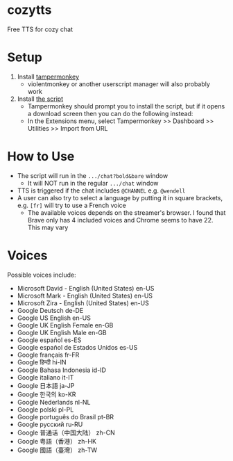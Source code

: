 # cozytts
Free TTS for cozy chat

# Setup
1. Install [tampermonkey](https://chrome.google.com/webstore/detail/tampermonkey/dhdgffkkebhmkfjojejmpbldmpobfkfo?hl=en)
    - violentmonkey or another userscript manager will also probably work
2. Install [the script](https://github.com/KANYEcode/cozytts/raw/main/cozytts.user.js)
    - Tampermonkey should prompt you to install the script, but if it opens a download screen then you can do the following instead:
    - In the Extensions menu, select Tampermonkey >> Dashboard >> Utilities >> Import from URL
    

# How to Use
- The script will run in the `.../chat?bold&bare` window
  - It will NOT run in the regular `.../chat` window
- TTS is triggered if the chat includes `@CHANNEL` e.g. `@wendell`
- A user can also try to select a language by putting it in square brackets, e.g. `[fr]` will try to use a French voice
  - The available voices depends on the streamer's browser. I found that Brave only has 4 included voices and Chrome seems to have 22. This may vary
  
  
# Voices
Possible voices include:

- Microsoft David - English (United States) en-US
- Microsoft Mark - English (United States) en-US
- Microsoft Zira - English (United States) en-US
- Google Deutsch de-DE
- Google US English en-US
- Google UK English Female en-GB
- Google UK English Male en-GB
- Google español es-ES
- Google español de Estados Unidos es-US
- Google français fr-FR
- Google हिन्दी hi-IN
- Google Bahasa Indonesia id-ID
- Google italiano it-IT
- Google 日本語 ja-JP
- Google 한국의 ko-KR
- Google Nederlands nl-NL
- Google polski pl-PL
- Google português do Brasil pt-BR
- Google русский ru-RU
- Google 普通话（中国大陆） zh-CN
- Google 粤語（香港） zh-HK
- Google 國語（臺灣） zh-TW
